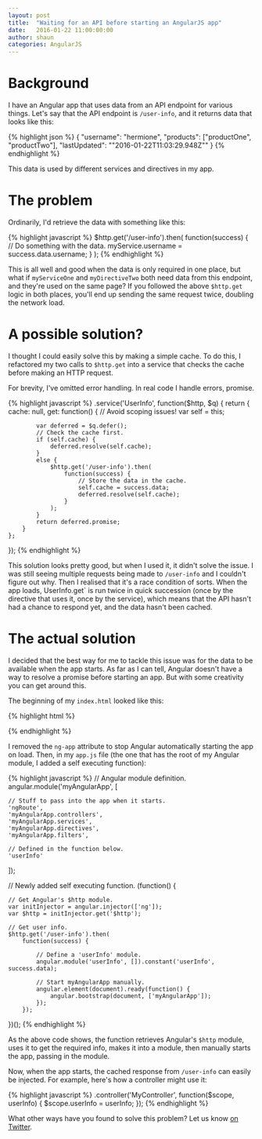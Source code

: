 ```yaml
---
layout: post
title:  "Waiting for an API before starting an AngularJS app"
date:   2016-01-22 11:00:00:00
author: shaun
categories: AngularJS 
---
```

# Background

I have an Angular app that uses data from an API endpoint for various things. Let's say that the API endpoint is `/user-info`, and it returns data that looks like this:

{% highlight json %}
{
	"username": "hermione",
	"products": ["productOne", "productTwo"],
	"lastUpdated": ""2016-01-22T11:03:29.948Z""
}
{% endhighlight %}

This data is used by different services and directives in my app.

# The problem

Ordinarily, I'd retrieve the data with something like this:

{% highlight javascript %}
$http.get('/user-info').then(
	function(success) {
		// Do something with the data.
		myService.username = success.data.username;
	}
);
{% endhighlight %}

This is all well and good when the data is only required in one place, but what if `myServiceOne` and `myDirectiveTwo` both need data from this endpoint, and they're used on the same page? If you followed the above `$http.get` logic in both places, you'll end up sending the same request twice, doubling the network load.

# A possible solution?

I thought I could easily solve this by making a simple cache. To do this, I refactored my two calls to `$http.get` into a service that checks the cache before making an HTTP request.

For brevity, I've omitted error handling. In real code I handle errors, promise.

{% highlight javascript %}
.service('UserInfo', function($http, $q) {
	return {
		cache: null,
		get: function() {
			// Avoid scoping issues!
			var self = this;

			var deferred = $q.defer();
			// Check the cache first.
			if (self.cache) {
				deferred.resolve(self.cache);
			}
			else {
				$http.get('/user-info').then(
					function(success) {
						// Store the data in the cache.
						self.cache = success.data;
						deferred.resolve(self.cache);
					}
				);
			}
			return deferred.promise;
		}
	};
});
{% endhighlight %}

This solution looks pretty good, but when I used it, it didn't solve the issue. I was still seeing multiple requests being made to `/user-info` and I couldn't figure out why. Then I realised that it's a race condition of sorts. When the app loads, UserInfo.get` is run twice in quick succession (once by the directive that uses it, once by the service), which means that the API hasn't had a chance to respond yet, and the data hasn't been cached.

# The actual solution

I decided that the best way for me to tackle this issue was for the data to be available when the app starts. As far as I can tell, Angular doesn't have a way to resolve a promise before starting an app. But with some creativity you can get around this.

The beginning of my `index.html` looked like this:

{% highlight html %}
<html ng-app="myAngularApp">
{% endhighlight %}

I removed the `ng-app` attribute to stop Angular automatically starting the app on load. Then, in my `app.js` file (the one that has the root of my Angular module, I added a self executing function):

{% highlight javascript %}
// Angular module definition.
angular.module('myAngularApp', [

	// Stuff to pass into the app when it starts.
	'ngRoute',
	'myAngularApp.controllers',
	'myAngularApp.services',
	'myAngularApp.directives',
	'myAngularApp.filters',

	// Defined in the function below.
	'userInfo'
]);

// Newly added self executing function.
(function() {
	
	// Get Angular's $http module.
	var initInjector = angular.injector(['ng']);
	var $http = initInjector.get('$http');

	// Get user info.
	$http.get('/user-info').then(
		function(success) {

			// Define a 'userInfo' module.
			angular.module('userInfo', []).constant('userInfo', success.data);

			// Start myAngularApp manually.
			angular.element(document).ready(function() {
				angular.bootstrap(document, ['myAngularApp']);
			});
		});
})();
{% endhighlight %}

As the above code shows, the function retrieves Angular's `$http` module, uses it to get the required info, makes it into a module, then manually starts the app, passing in the module.

Now, when the app starts, the cached response from `/user-info` can easily be injected. For example, here's how a controller might use it:

{% highlight javascript %}
.controller('MyController', function($scope, userInfo) {
	$scope.userInfo = userInfo;
});
{% endhighlight %}

What other ways have you found to solve this problem? Let us know <a href="https://twitter.com/twil_blog" target="_blank">on Twitter</a>.


